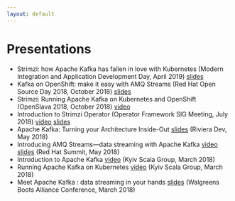 ```yaml
---
layout: default
---
```


# Presentations

* Strimzi: how Apache Kafka has fallen in love with Kubernetes (Modern Integration and Application Development Day, April 2019) [slides](https://www.slideshare.net/paolopat/strimzi-how-apache-kafka-has-fallen-in-love-with-kubernetes)
* Kafka on OpenShift: make it easy with AMQ Streams (Red Hat Open Source Day 2018, October 2018) [slides](https://www.slideshare.net/paolopat/kafka-on-openshift-make-it-easy-with-amq-streams)
* Strimzi: Running Apache Kafka on Kubernetes and OpenShift (OpenSlava 2018, October 2018) [video](https://www.youtube.com/watch?v=AlU4CUuUfHA)
* Introduction to Strimzi Operator (Operator Framework SIG Meeting, July 2018) [video](https://youtu.be/37DDC-Cy2ZI) [slides](https://red.ht/2OfBPvU)
* Apache Kafka: Turning your Architecture Inside-Out [slides](https://speakerdeck.com/tombentley/riviera-dev-2018-apache-kafka-turning-your-architecture-inside-out) (Riviera Dev, May 2018)
* Introducing AMQ Streams—data streaming with Apache Kafka [video](https://www.youtube.com/watch?v=-izxHJQSQ7E) [slides](https://www.slideshare.net/paolopat/introducing-amq-streams-data-streaming-with-apache-kafka) (Red Hat Summit, May 2018)
* Introduction to Apache Kafka [video](https://www.youtube.com/watch?v=ccGVcqfEyAk) (Kyiv Scala Group, March 2018)
* Running Apache Kafka on Kubernetes [video](https://www.youtube.com/watch?v=mEHTngy8-bY) (Kyiv Scala Group, March 2018)
* Meet Apache Kafka : data streaming in your hands [slides](https://www.slideshare.net/paolopat/meet-apache-kafka-data-streaming-in-your-hands) (Walgreens Boots Alliance Conference, March 2018)
